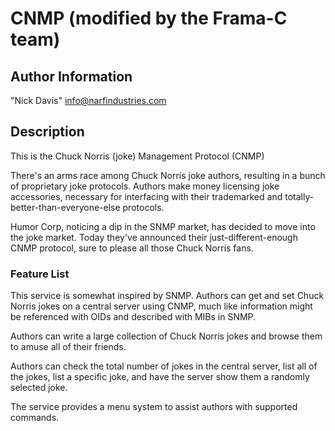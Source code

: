 # CNMP (modified by the Frama-C team)

## Author Information

"Nick Davis" <info@narfindustries.com>

## Description

This is the Chuck Norris (joke) Management Protocol (CNMP)

There's an arms race among Chuck Norris joke authors, resulting in a bunch of proprietary joke protocols.  Authors make money licensing joke accessories, necessary for interfacing with their trademarked and totally-better-than-everyone-else protocols.

Humor Corp, noticing a dip in the SNMP market, has decided to move into the joke market.  Today they've announced their just-different-enough CNMP protocol, sure to please all those Chuck Norris fans.

### Feature List

This service is somewhat inspired by SNMP.  Authors can get and set Chuck Norris jokes on a central server using CNMP, much like information might be referenced with OIDs and described with MIBs in SNMP.

Authors can write a large collection of Chuck Norris jokes and browse them to amuse all of their friends.

Authors can check the total number of jokes in the central server, list all of the jokes, list a specific joke, and have the server show them a randomly selected joke.

The service provides a menu system to assist authors with supported commands.
